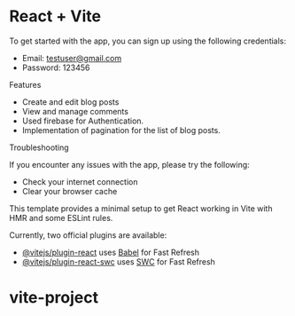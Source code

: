 # React + Vite

To get started with the app, you can sign up using the following credentials:

- Email: testuser@gmail.com
- Password: 123456

Features

- Create and edit blog posts
- View and manage comments
- Used firebase for Authentication.
- Implementation of pagination for the list of blog posts.


Troubleshooting

If you encounter any issues with the app, please try the following:

- Check your internet connection
- Clear your browser cache

This template provides a minimal setup to get React working in Vite with HMR and some ESLint rules.

Currently, two official plugins are available:

- [@vitejs/plugin-react](https://github.com/vitejs/vite-plugin-react/blob/main/packages/plugin-react/README.md) uses [Babel](https://babeljs.io/) for Fast Refresh
- [@vitejs/plugin-react-swc](https://github.com/vitejs/vite-plugin-react-swc) uses [SWC](https://swc.rs/) for Fast Refresh
# vite-project
